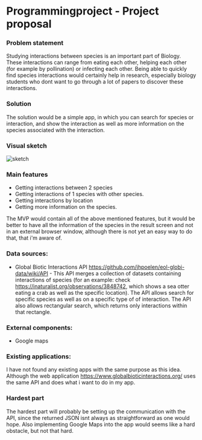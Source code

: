 # Programmingproject - Project proposal

### Problem statement
Studying interactions between species is an important part of Biology. These interactions can range from eating each other, helping each other (for example by pollination) or infecting each other.
Being able to quickly find species interactions would certainly help in research, especially biology students who dont want to go through a lot of papers to discover these interactions.

### Solution
The solution would be a simple app, in which you can search for species or interaction, and show the interaction as well as more information on the species associated with the interaction.

### Visual sketch
![sketch](https://github.com/romanlakerveld/ProgProj/blob/master/doc/reportsketchfinal.bmp)

### Main features
- Getting interactions between 2 species
- Getting interactions of 1 species with other species.
- Getting interactions by location
- Getting more information on the species.

The MVP would contain all of the above mentioned features, but it would be better to have all the information of the species in the result screen and not in an external browser window, although there is not yet an easy way to do that, that i'm aware of.

### Data sources:
- Global Biotic Interactions API https://github.com/jhpoelen/eol-globi-data/wiki/API - This API merges a collection of datasets containing interactions of species (for an example: check https://inaturalist.org/observations/3848742, which shows a sea otter eating a crab as well as the specific location). The API allows search for specific species as well as on a specific type of of interaction. The API also allows rectangular search, which returns only interactions within that rectangle.

### External components:
- Google maps

### Existing applications:
I have not found any existing apps with the same purpose as this idea. Although the web application https://www.globalbioticinteractions.org/ uses the same API and does what i want to do in my app.

### Hardest part
The hardest part will probably be setting up the communication with the API, since the returned JSON isnt always as straightforward as one would hope. Also implementing Google Maps into the app would seems like a hard obstacle, but not that hard.
